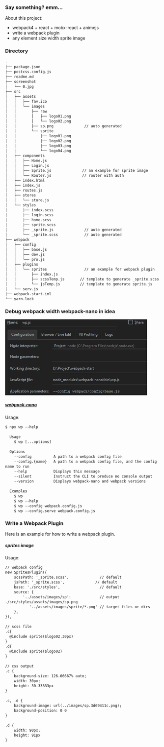 ### Say something? emm...
About this project:
- webpack4 + react + mobx-react + animejs
- write a webpack plugin
- any element size width sprite image

### Directory
```
.
├── package.json
├── postcss.config.js
├── readme.md
├── screenshot
│   └── 0.jpg
├── src
│   ├── assets
│   │   ├── fav.ico
│   │   └── images
│   │       ├── raw
│   │       │   ├── logo01.png
│   │       │   └── logo02.png
│   │       ├── sp.png              // auto generated
│   │       └── sprite
│   │           ├── logo01.png
│   │           ├── logo02.png
│   │           ├── logo03.png
│   │           └── logo04.png
│   ├── components  
│   │   ├── Home.js
│   │   ├── Login.js
│   │   ├── Sprite.js              // an example for sprite image
│   │   └── Router.js              // router with auth  
│   ├── index.html
│   ├── index.js
│   ├── routes.js
│   ├── stores
│   │   └── store.js
│   └── styles
│       ├── index.scss
│       ├── login.scss
│       ├── home.scss
│       ├── sprite.scss
│       ├── _sprite.js              // auto generated
│       └── _sprite.scss            // auto generated
├── webpack
│   ├── config
│   │   ├── base.js
│   │   ├── dev.js
│   │   └── pro.js
│   ├── plugins
│   │   └── sprites                 // an example for webpack plugin
│   │       ├── index.js
│   │       ├── scssTemp.js       // template to generate _sprite.scss
│   │       └── jsTemp.js         // template to generate sprite.js
│   └── serv.js
├── webpack-start.iml
└── yarn.lock
```

 
### Debug webpack width webpack-nano in idea
![](./screenshot/0.jpg)

##### [webpack-nano](https://github.com/shellscape/webpack-nano " ")
 Usage:
```
$ npx wp --help

  Usage
    $ wp [...options]

  Options
    --config          A path to a webpack config file
    --config.{name}   A path to a webpack config file, and the config name to run
    --help            Displays this message
    --silent          Instruct the CLI to produce no console output
    --version         Displays webpack-nano and webpack versions

  Examples
    $ wp
    $ wp --help
    $ wp --config webpack.config.js
    $ wp --config.serve webpack.config.js
```    

### Write a Webpack Plugin
Here is an example for how to write a webpack plugin. 

#####  sprites image
Usage:
```
// webpack config
new SpritesPlugin({
    scssPath: '_sprite.scss',              // default 
    jsPath: '_sprite.scss',              // default 
    base: './src/styles',                  // default 
    source: { 
        '../assets/images/sp':             // output  ./src/styles/assets/images/sp.png          
           '../assets/images/sprite/*.png' // target files or dirs
    },
}),

// scss file
.c{
  @include sprite($logo02,30px)
}
.d{
  @include sprite($logo02)
}

// css output
.c {
    background-size: 126.66667% auto;
    width: 30px;
    height: 30.33333px
}

.c, .d {
    background-image: url(../images/sp.3d69411c.png);
    background-position: 0 0
}

.d {
    width: 90px;
    height: 91px
}
```